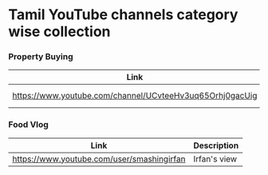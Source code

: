 
# Tamil YouTube channels category wise collection


### Property Buying
| Link | Description |
| ------ | ------ |
| https://www.youtube.com/channel/UCvteeHv3uq65Orhj0gacUig |  Paranjothi Pandian|

### Food Vlog
| Link | Description |
| ------ | ------ |
| https://www.youtube.com/user/smashingirfan |  Irfan's view |

